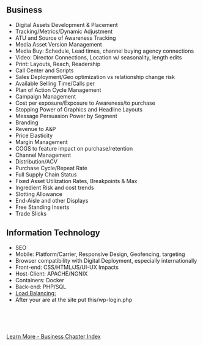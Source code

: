 
## Business

- Digital Assets Development & Placement
- Tracking/Metrics/Dynamic Adjustment
- ATU and Source of Awareness Tracking
- Media Asset Version Management
- Media Buy: Schedule, Lead times, channel buying agency connections
- Video: Director Connections, Location w/ seasonality, length edits
- Print: Layouts, Reach, Readership
- Call Center and Scripts
- Sales Deployment/Geo optimization vs relationship change risk
- Available Selling Time/Calls per
- Plan of Action Cycle Management
- Campaign Management
- Cost per exposure/Exposure to Awareness/to purchase
- Stopping Power of Graphics and Headline Layouts
- Message Persuasion Power by Segment
- Branding 
- Revenue to A&P
- Price Elasticity
- Margin Management
- COGS to feature impact on purchase/retention
- Channel Management
- Distribution/ACV
- Purchase Cycle/Repeat Rate
- Full Supply Chain Status
- Fixed Asset Utilization Rates, Breakpoints & Max
- Ingredient Risk and cost trends
- Slotting Allowance
- End-Aisle and other Displays
- Free Standing Inserts
- Trade Slicks

## Information Technology

- SEO
- Mobile: Platform/Carrier, Responsive Design, Geofencing, targeting 
- Browser compatibility with Digital Deployment, especially internationally
- Front-end: CSS/HTML/JS/UI-UX Impacts
- Host-Client: APACHE/NGNIX
- Containers: Docker
- Back-end: PHP/SQL
- [Load Balancing:](https://www.drupal.org/project/s3fs)
- After your are at the site put this/wp-login.php

<br>
<br>
<br>

[Learn More - Business Chapter Index](../chapters.md#business)

